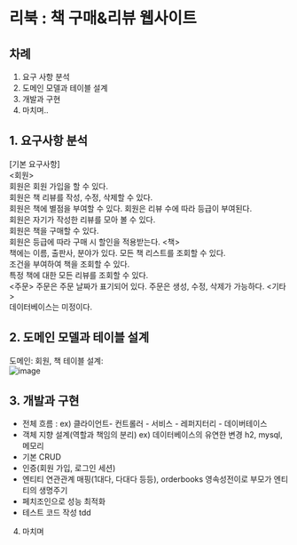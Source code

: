  # 리북 : 책 구매&리뷰 웹사이트

## 차례  
1. 요구 사항 분석  
2. 도메인 모델과 테이블 설계  
3. 개발과 구현  
4. 마치며..  


## 1. 요구사항 분석  

[기본 요구사항]  
<회원>  
회원은 회원 가입을 할 수 있다.  
회원은 책 리뷰를 작성, 수정, 삭제할 수 있다.  
회원은 책에 별점을 부여할 수 있다.
회원은 리뷰 수에 따라 등급이 부여된다.  
회원은 자기가 작성한 리뷰를 모아 볼 수 있다.  
회원은 책을 구매할 수 있다.  
회원은 등급에 따라 구매 시 할인을 적용받는다. 
<책>  
책에는 이름, 출판사, 분야가 있다.
모든 책 리스트를 조회할 수 있다.  
조건을 부여하여 책을 조회할 수 있다.  
특정 책에 대한 모든 리뷰를 조회할 수 있다.  
<주문>
주문은 주문 날짜가 표기되어 있다.
주문은 생성, 수정, 삭제가 가능하다.
<기타>  
데이터베이스는 미정이다.



## 2. 도메인 모델과 테이블 설계
도메인: 회원, 책
테이블 설계:  
 ![image](https://user-images.githubusercontent.com/78812317/152682483-422f3f0a-28af-4760-832a-51bc486686ea.png)




## 3. 개발과 구현
- 전체 흐름 : ex) 클라이언트- 컨트롤러 - 서비스 - 레퍼지터리 - 데이버테이스
- 객체 지향 설계(역할과 책임의 분리) ex) 데이터베이스의 유연한 변경 h2, mysql, 메모리
- 기본 CRUD
- 인증(회원 가입, 로그인 세션)
- 엔티티 연관관계 매핑(1대다, 다대다 등등), orderbooks 영속성전이로 부모가 엔티티의 생명주기 
- 페치조인으로 성능 최적화
- 테스트 코드 작성 tdd

4. 마치며
